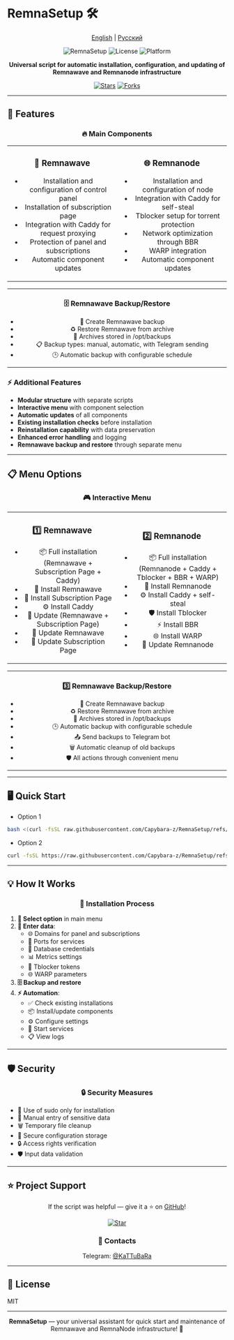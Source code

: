# RemnaSetup 🛠️

<div align="center">

[English](README.en.md) | [Русский](README.md)

![RemnaSetup](https://img.shields.io/badge/RemnaSetup-2.5-blue)
![License](https://img.shields.io/badge/License-MIT-green)
![Platform](https://img.shields.io/badge/Platform-Ubuntu-orange)

**Universal script for automatic installation, configuration, and updating of Remnawave and Remnanode infrastructure**

[![Stars](https://img.shields.io/github/stars/Capybara-z/RemnaSetup?style=social)](https://github.com/Capybara-z/RemnaSetup)
[![Forks](https://img.shields.io/github/forks/Capybara-z/RemnaSetup?style=social)](https://github.com/Capybara-z/RemnaSetup)

</div>

---

## 🚀 Features

<div align="center">

### 🔥 Main Components

</div>

<table>
<tr>
<td width="50%" align="center">

### 🎯 Remnawave
- Installation and configuration of control panel
- Installation of subscription page
- Integration with Caddy for request proxying
- Protection of panel and subscriptions
- Automatic component updates

</td>
<td width="50%" align="center">

### 🌐 Remnanode
- Installation and configuration of node
- Integration with Caddy for self-steal
- Tblocker setup for torrent protection
- Network optimization through BBR
- WARP integration
- Automatic component updates

</td>
</tr>
</table>

<div align="center">

---

### 🗄️ Remnawave Backup/Restore

- 💾 Create Remnawave backup
- ♻️ Restore Remnawave from archive
- 📂 Archives stored in /opt/backups
- 📋 Backup types: manual, automatic, with Telegram sending
- 🕒 Automatic backup with configurable schedule

---

</div>

### ⚡ Additional Features
- **Modular structure** with separate scripts
- **Interactive menu** with component selection
- **Automatic updates** of all components
- **Existing installation checks** before installation
- **Reinstallation capability** with data preservation
- **Enhanced error handling** and logging
- **Remnawave backup and restore** through separate menu

---

## 📋 Menu Options

<div align="center">

### 🎮 Interactive Menu

</div>

<table>
<tr>
<td width="50%" align="center">

### 1️⃣ Remnawave
- 📦 Full installation (Remnawave + Subscription Page + Caddy)
- 🚀 Install Remnawave
- 📄 Install Subscription Page
- ⚙️ Install Caddy
- 🔄 Update (Remnawave + Subscription Page)
- 🔄 Update Remnawave
- 🔄 Update Subscription Page

</td>
<td width="50%" align="center">

### 2️⃣ Remnanode
- 📦 Full installation (Remnanode + Caddy + Tblocker + BBR + WARP)
- 🚀 Install Remnanode
- ⚙️ Install Caddy + self-steal
- 🛡️ Install Tblocker
- ⚡ Install BBR
- 🌐 Install WARP
- 🔄 Update Remnanode

</td>
</tr>
</table>

<div align="center">

---

### 3️⃣ Remnawave Backup/Restore

- 💾 Create Remnawave backup
- ♻️ Restore Remnawave from archive
- 📂 Archives stored in /opt/backups
- 🕒 Automatic backup with configurable schedule
- 📤 Send backups to Telegram bot
- 🗑️ Automatic cleanup of old backups
- 🛡️ All actions through convenient menu

---

</div>

---

## 🖥️ Quick Start

- Option 1
```bash
bash <(curl -fsSL raw.githubusercontent.com/Capybara-z/RemnaSetup/refs/heads/main/install.sh)
```
- Option 2
```bash
curl -fsSL https://raw.githubusercontent.com/Capybara-z/RemnaSetup/refs/heads/main/install.sh -o install.sh && chmod +x install.sh && sudo bash ./install.sh
```

---

## 💡 How It Works

<div align="center">

### 🔄 Installation Process

</div>

1. **🎯 Select option** in main menu
2. **📝 Enter data**:
   - 🌐 Domains for panel and subscriptions
   - 🔌 Ports for services
   - 🔑 Database credentials
   - 📊 Metrics settings
   - 🤖 Tblocker tokens
   - 🌐 WARP parameters
3. **🗄️ Backup and restore**
4. **⚡ Automation**:
   - ✅ Check existing installations
   - 📦 Install/update components
   - ⚙️ Configure settings
   - 🚀 Start services
   - 📋 View logs

---

## 🛡️ Security

<div align="center">

### 🔒 Security Measures

</div>

- 🔐 Use of sudo only for installation
- 🔑 Manual entry of sensitive data
- 🗑️ Temporary file cleanup
- 📝 Secure configuration storage
- 🔒 Access rights verification
- 🛡️ Input data validation

---

## ⭐️ Project Support

<div align="center">

If the script was helpful — give it a ⭐️ on [GitHub](https://github.com/Capybara-z/RemnaSetup)!

[![Star](https://img.shields.io/github/stars/Capybara-z/RemnaSetup?style=social)](https://github.com/Capybara-z/RemnaSetup)

### 📱 Contacts
 Telegram: [@KaTTuBaRa](https://t.me/KaTTuBaRa)

</div>

---

## 📄 License

MIT

---

<div align="center">

**RemnaSetup** — your universal assistant for quick start and maintenance of Remnawave and RemnaNode infrastructure! 🚀

</div> 